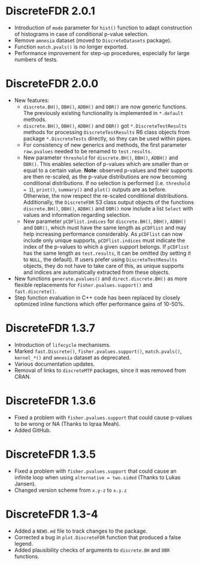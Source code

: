 # DiscreteFDR 2.0.1

-   Introduction of `mode` parameter for `hist()` function to adapt construction
    of histograms in case of conditional p-value selection.
-   Remove `amnesia` dataset (moved to `DiscreteDatasets` package).
-   Function `match.pvals()` is no longer exported.
-   Performance improvement for step-up procedures, especially for large numbers
    of tests.


# DiscreteFDR 2.0.0

-   New features:
    -   `discrete.BH()`, `DBH()`, `ADBH()` and `DBR()` are now generic
        functions. The previously existing functionality is implemented in
        `*.default` methods.
    -   `discrete.BH()`, `DBH()`, `ADBH()` and `DBR()` got 
        `*.DiscreteTestResults` methods for processing `DiscreteTestResults` R6
        class objects from package `*.DiscreteTests` directly, so they can be
        used within pipes.
    -   For consistency of new generics and methods, the first parameter
        `raw.pvalues` needed to be renamed to `test.results`.
    -   New parameter `threshold` for `discrete.BH()`, `DBH()`, `ADBH()` and
        `DBR()`. This enables selection of p-values which are smaller than or
        equal to a certain value. **Note**: observed p-values and their
        supports are then re-scaled, as the p-value distributions are now
        becoming conditional distributions. If no selection is performed (i.e.
        `threshold = 1`), `print()`, `summary()` and `plot()` outputs are as
        before. Otherwise, the now respect the re-scaled conditional
        distributions. Additionally, the `DiscreteFDR` S3 class output objects
        of the functions `discrete.BH()`, `DBH()`, `ADBH()` and `DBR()` now
        include a list `Select` with values and information regarding selection.
    -   New parameter `pCDFlist.indices` for `discrete.BH()`, `DBH()`, `ADBH()`
        and `DBR()`, which must have the same length as `pCDFlist` and may
        help increasing performance considerably. As `pCDFlist` can now include
        only unique supports, `pCDFlist.indices` must indicate the index of the
        p-values to which a given support belongs. If `pCDFlist` has the same
        length as `test.results`, it can be omitted (by setting it to `NULL`,
        the default). If users prefer using `DiscreteTestResults` objects, they
        do not have to take care of this, as unique supports and indices are
        automatically extracted from these objects.
-   New functions `generate.pvalues()` and `direct.discrete.BH()` as more
    flexible replacements for `fisher.pvalues.support()` and `fast.discrete()`.
-   Step function evaluation in C++ code has been replaced by closely optimized
    inline functions which offer performance gains of 10-50%.
    

# DiscreteFDR 1.3.7

-   Introduction of `lifecycle` mechanisms.
-   Marked `fast.Discrete()`, `fisher.pvalues.support()`, `match.pvals()`,
    `kernel_*()` and `amnesia` dataset as deprecated.
-   Various documentation updates.
-   Removal of links to `discreteMTP` packages, since it was removed from CRAN.


# DiscreteFDR 1.3.6

-   Fixed a problem with `fisher.pvalues.support` that could cause p-values to 
be wrong or NA (Thanks to Iqraa Meah).
-   Added GitHub.


# DiscreteFDR 1.3.5

-   Fixed a problem with `fisher.pvalues.support` that could cause an infinite
loop when using `alternative = two.sided` (Thanks to Lukas Jansen).
-   Changed version scheme from `x.y-z` to `x.y.z`


# DiscreteFDR 1.3-4

-   Added a `NEWS.md` file to track changes to the package.
-   Corrected a bug in `plot.DiscreteFDR` function that produced a false legend.
-   Added plausibility checks of arguments to `discrete.BH` and `DBR` functions.
